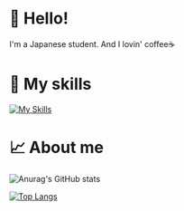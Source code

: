 # 👋 Hello!
I'm a Japanese student. And I lovin' coffee☕

# 🌱 My skills
[![My Skills](https://skillicons.dev/icons?i=python,html,css,javascript,cpp,bash,processing,latex,github,md,r)](https://skillicons.dev)


# 📈 About me
![Anurag's GitHub stats](https://github-readme-stats.vercel.app/api?username=kinn00kinn&show_icons=true&show_icons=true&count_private=true&theme=synthwave&hide=contribs,prs)

[![Top Langs](https://github-readme-stats.vercel.app/api/top-langs/?username=kinn00kinn&layout=compact&theme=synthwave)](https://github.com/anuraghazra/github-readme-stats)
